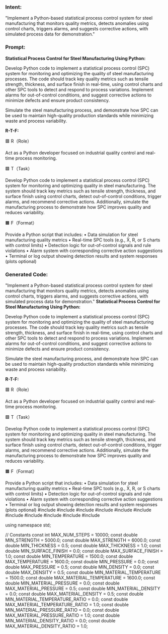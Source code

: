 ### Intent:
"Implement a Python-based statistical process control system for steel manufacturing that monitors quality metrics, detects anomalies using control charts, triggers alarms, and suggests corrective actions, with simulated process data for demonstration."

### Prompt:
**Statistical Process Control for Steel Manufacturing Using Python:**

Develop Python code to implement a statistical process control (SPC) system for monitoring and optimizing the quality of steel manufacturing processes. The code should track key quality metrics such as tensile strength, thickness, and surface finish in real-time, using control charts and other SPC tools to detect and respond to process variations. Implement alarms for out-of-control conditions, and suggest corrective actions to minimize defects and ensure product consistency.

Simulate the steel manufacturing process, and demonstrate how SPC can be used to maintain high-quality production standards while minimizing waste and process variability.

**R-T-F:**

🟥 R（Role）

Act as a Python developer focused on industrial quality control and real-time process monitoring.

🟩 T（Task）

Develop Python code to implement a statistical process control (SPC) system for monitoring and optimizing quality in steel manufacturing. The system should track key metrics such as tensile strength, thickness, and surface finish using control charts, detect out-of-control conditions, trigger alarms, and recommend corrective actions. Additionally, simulate the manufacturing process to demonstrate how SPC improves quality and reduces variability.

🟧 F（Format）

Provide a Python script that includes:
	•	Data simulation for steel manufacturing quality metrics
	•	Real-time SPC tools (e.g., X̄, R, or S charts with control limits)
	•	Detection logic for out-of-control signals and rule violations
	•	Alarm system with corresponding corrective action suggestions
	•	Terminal or log output showing detection results and system responses (plots optional)

### Generated Code:
"Implement a Python-based statistical process control system for steel manufacturing that monitors quality metrics, detects anomalies using control charts, triggers alarms, and suggests corrective actions, with simulated process data for demonstration."
**Statistical Process Control for Steel Manufacturing Using Python:**

Develop Python code to implement a statistical process control (SPC) system for monitoring and optimizing the quality of steel manufacturing processes. The code should track key quality metrics such as tensile strength, thickness, and surface finish in real-time, using control charts and other SPC tools to detect and respond to process variations. Implement alarms for out-of-control conditions, and suggest corrective actions to minimize defects and ensure product consistency.

Simulate the steel manufacturing process, and demonstrate how SPC can be used to maintain high-quality production standards while minimizing waste and process variability.

**R-T-F:**

🟥 R（Role）

Act as a Python developer focused on industrial quality control and real-time process monitoring.

🟩 T（Task）

Develop Python code to implement a statistical process control (SPC) system for monitoring and optimizing quality in steel manufacturing. The system should track key metrics such as tensile strength, thickness, and surface finish using control charts, detect out-of-control conditions, trigger alarms, and recommend corrective actions. Additionally, simulate the manufacturing process to demonstrate how SPC improves quality and reduces variability.

🟧 F（Format）

Provide a Python script that includes:
	•	Data simulation for steel manufacturing quality metrics
	•	Real-time SPC tools (e.g., X̄, R, or S charts with control limits)
	•	Detection logic for out-of-control signals and rule violations
	•	Alarm system with corresponding corrective action suggestions
	•	Terminal or log output showing detection results and system responses (plots optional)
#include <iostream>
#include <vector>
#include <cmath>
#include <cstdlib>
#include <ctime>
#include <string>
#include <map>
#include <algorithm>
#include <fstream>
#include <sstream>
#include <iomanip>

using namespace std;

// Constants
const int MAX_NUM_STEPS = 10000;
const double MIN_STRENGTH = 5000.0;
const double MAX_STRENGTH = 6000.0;
const double MIN_THICKNESS = 0.5;
const double MAX_THICKNESS = 1.0;
const double MIN_SURFACE_FINISH = 0.0;
const double MAX_SURFACE_FINISH = 1.0;
const double MIN_TEMPERATURE = 1500.0;
const double MAX_TEMPERATURE = 1600.0;
const double MIN_PRESSURE = 0.0;
const double MAX_PRESSURE = 0.5;
const double MIN_DENSITY = 0.0;
const double MAX_DENSITY = 0.5;
const double MIN_MATERIAL_TEMPERATURE = 1500.0;
const double MAX_MATERIAL_TEMPERATURE = 1600.0;
const double MIN_MATERIAL_PRESSURE = 0.0;
const double MAX_MATERIAL_PRESSURE = 0.5;
const double MIN_MATERIAL_DENSITY = 0.0;
const double MAX_MATERIAL_DENSITY = 0.5;
const double MIN_MATERIAL_TEMPERATURE_RATIO = 0.0;
const double MAX_MATERIAL_TEMPERATURE_RATIO = 1.0;
const double MIN_MATERIAL_PRESSURE_RATIO = 0.0;
const double MAX_MATERIAL_PRESSURE_RATIO = 1.0;
const double MIN_MATERIAL_DENSITY_RATIO = 0.0;
const double MAX_MATERIAL_DENSITY_RATIO = 1.0;
